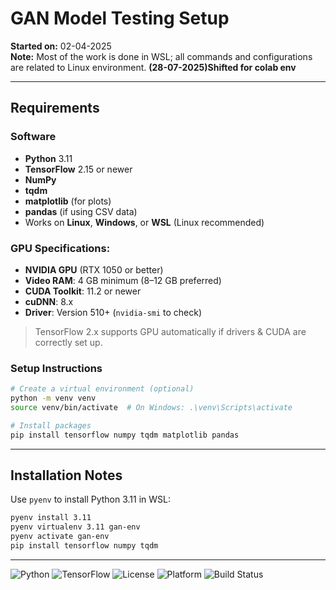 # GAN Model Testing Setup

**Started on:** 02-04-2025  
**Note:** Most of the work is done in WSL; all commands and configurations are related to Linux environment. 
**(28-07-2025)Shifted for colab env**

---
## Requirements

### Software

- **Python** 3.11
- **TensorFlow** 2.15 or newer
- **NumPy**
- **tqdm**
- **matplotlib** (for plots)
- **pandas** (if using CSV data)
- Works on **Linux**, **Windows**, or **WSL** (Linux recommended)

### GPU Specifications:

- **NVIDIA GPU** (RTX 1050 or better)
- **Video RAM**: 4 GB minimum (8–12 GB preferred)
- **CUDA Toolkit**: 11.2 or newer
- **cuDNN**: 8.x
- **Driver**: Version 510+ (`nvidia-smi` to check)

> TensorFlow 2.x supports GPU automatically if drivers & CUDA are correctly set up.

### Setup Instructions

```bash
# Create a virtual environment (optional)
python -m venv venv
source venv/bin/activate  # On Windows: .\venv\Scripts\activate

# Install packages
pip install tensorflow numpy tqdm matplotlib pandas
```

---

## Installation Notes

Use `pyenv` to install Python 3.11 in WSL:  
  ```bash
  pyenv install 3.11
  pyenv virtualenv 3.11 gan-env
  pyenv activate gan-env
  pip install tensorflow numpy tqdm
```
---
![Python](https://img.shields.io/badge/Python-3.11-blue)
![TensorFlow](https://img.shields.io/badge/TensorFlow-2.15-orange)
![License](https://img.shields.io/badge/License-MIT-green)
![Platform](https://img.shields.io/badge/Platform-Linux%20%7C%20Windows%20%7C%20WSL-lightgrey)
![Build Status](https://github.com/C-S26/GAN_Model/actions/workflows/build.yml/badge.svg)


